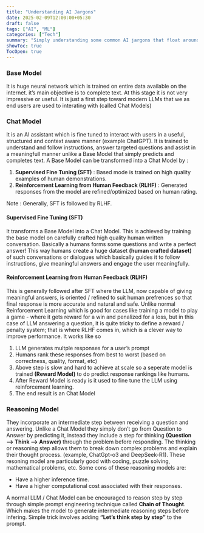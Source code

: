 ```yaml
---
title: "Understanding AI Jargons"
date: 2025-02-09T12:00:00+05:30
draft: false
tags: ["AI", "ML"]
categories: ["Tech"]
summary: "Simply understanding some common AI jargons that float around"
showToc: true
TocOpen: true
---
```


### Base Model
It is huge neural network which is trained on entire data available on the internet. it’s main objective is to complete text. At this stage it is not very impressive or useful. It is just a first step toward modern LLMs that we as end users are used to interating with (called Chat Models)

### Chat Model
It is an AI assistant which is fine tuned to interact with users in a useful, structured and context aware manner (example ChatGPT). It is trained to understand and follow instructions, answer targeted questions and assist in a meaningfull manner unlike a Base Model that simply predicts and completes text. A Base Model can be transformed into a Chat Model by :<br>
1) **Supervised Fine Tuning (SFT)** : Based mode is trained on high quality examples of human demonstrations.<br>
2) **Reinforcement Learning from Human Feedback (RLHF)** : Generated responses from the model are refined/optimized based on human rating.

Note : Generally, SFT is followed by RLHF.


#### Supervised Fine Tuning (SFT)
It transforms a Base Model into a Chat Model. This is achieved by training the base model on carefully crafted high quality human written conversation. Basically a humans forms some questions and write a perfect answer! This way humans create a huge dataset **(human crafted dataset)** of such conversations or dialogues which basically guides it to follow instructions, give meaningful answers and engage the user meaningfully.

#### Reinforcement Learning from Human Feedback (RLHF)
This is generally followed after SFT where the LLM, now capable of giving meaningful answers, is oriented  / refined to suit human prefrences so that final response is more accurate and natural and safe. Unlike normal Reinforcement Learning which is good for cases like training a model to play a game - where it gets reward for a win and penalized for a loss, but in this case of LLM answering a question, it is quite tricky to define a reward / penalty system; that is where RLHF comes in, which is a clever way to improve performance. It works like so 

1) LLM generates multple responses for a user’s prompt
2) Humans rank these responses from best to worst (based on correctness, quality, format, etc)
3) Above step is slow and hard to achieve at scale so a seperate model is trained **(Reward Model)** to do predict response rankings like humans.
4) After Reward Model is ready is it used to fine tune the LLM using reinforcement learning.
5) The end result is an Chat Model

### Reasoning Model
They incorporate an intermediate step between receiving a question and answering. Unlike a Chat Model they simply don’t go from Question to Answer by predicting it, instead they include a step for thinking **(Question —> Think —> Answer)** through the problem before responding. The thinking or reasoning step allows them to break down complex problems and explain their thought process. (example, ChatGpt-o3 and DeepSeek-R1). These resoning model are particularly good with coding, puzzle solving, mathematical problems, etc. Some cons of these reasoning models are:

+ Have a higher inference time.
+ Have a higher computational cost associated with their responses.

A normal LLM / Chat Model can be encouraged to reason step by step through simple prompt engineering technique called **Chain of Thought**. Which makes the model to generate intermediate reasoning steps before infering. Simple trick involves adding **“Let’s think step by step”** to the prompt.



